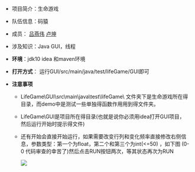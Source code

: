 - 项目简介：生命游戏

- 队伍信息：码猿  

- 成员： [吕燕伟](https://home.cnblogs.com/u/elward-lv/)     [卢坤](https://www.cnblogs.com/csLu/)

- 涉及知识：Java GUI，线程

- **环境**：jdk10   idea  和maven环境

- **打开方式**：
  运行GUI/src/main/java/test/lifeGame/GUI即可

- **注意事项**

  - LifeGame\GUI\src\main\java\test\lifeGame\ 文件夹下是生命游戏所在得目录，而demo中是测试一些单独得函数作用用到得文件夹。

  - LifeGame\GUI是项目所在得目录(也就是说你必须用idea打开GUI项目，然后运行开始时提示得文件)

  - 还有开始会直接开始运行，如果需要改变行列和变化频率直接修改右侧信息，参数类型：第一个为float，第二个和第三个为int(<=50) ，如下图   (0-0 代码审查的幸苦了)然后点击RUN按钮两次，等其状态再次为RUN

    ![](E:\learnGit\LifeGame\image-20200425211605068.png)

    
